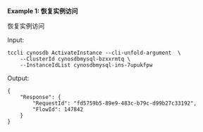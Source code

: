 **Example 1: 恢复实例访问**

恢复实例访问

Input: 

```
tccli cynosdb ActivateInstance --cli-unfold-argument  \
    --ClusterId cynosdbmysql-bzxxrmtq \
    --InstanceIdList cynosdbmysql-ins-7upukfpw
```

Output: 
```
{
    "Response": {
        "RequestId": "fd5759b5-89e9-483c-b79c-d99b27c33192",
        "FlowId": 147842
    }
}
```

